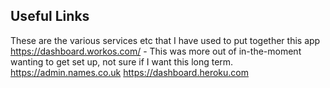 ## Useful Links

These are the various services etc that I have used to put together this app
https://dashboard.workos.com/  - This was more out of in-the-moment wanting to get set up, not sure if I want this long term.
https://admin.names.co.uk
https://dashboard.heroku.com
